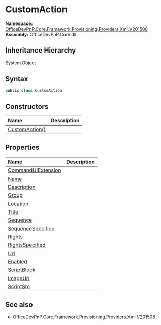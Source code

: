 # CustomAction
  

**Namespace:** [OfficeDevPnP.Core.Framework.Provisioning.Providers.Xml.V201508](OfficeDevPnP.Core.Framework.Provisioning.Providers.Xml.V201508.md)  
**Assembly:** OfficeDevPnP.Core.dll  
## Inheritance Hierarchy
System.Object  
## Syntax
```C#
public class CustomAction
```
## Constructors
|**Name**|**Description**|
|:-----|:-----|
| [CustomAction()](OfficeDevPnP.Core.Framework.Provisioning.Providers.Xml.V201508.CustomAction.Constructor1details.md) | 
## Properties
|**Name**|**Description**|
|:-----|:-----|
| [CommandUIExtension](OfficeDevPnP.Core.Framework.Provisioning.Providers.Xml.V201508.CustomAction.CommandUIExtension.md) | 
| [Name](OfficeDevPnP.Core.Framework.Provisioning.Providers.Xml.V201508.CustomAction.Name.md) | 
| [Description](OfficeDevPnP.Core.Framework.Provisioning.Providers.Xml.V201508.CustomAction.Description.md) | 
| [Group](OfficeDevPnP.Core.Framework.Provisioning.Providers.Xml.V201508.CustomAction.Group.md) | 
| [Location](OfficeDevPnP.Core.Framework.Provisioning.Providers.Xml.V201508.CustomAction.Location.md) | 
| [Title](OfficeDevPnP.Core.Framework.Provisioning.Providers.Xml.V201508.CustomAction.Title.md) | 
| [Sequence](OfficeDevPnP.Core.Framework.Provisioning.Providers.Xml.V201508.CustomAction.Sequence.md) | 
| [SequenceSpecified](OfficeDevPnP.Core.Framework.Provisioning.Providers.Xml.V201508.CustomAction.SequenceSpecified.md) | 
| [Rights](OfficeDevPnP.Core.Framework.Provisioning.Providers.Xml.V201508.CustomAction.Rights.md) | 
| [RightsSpecified](OfficeDevPnP.Core.Framework.Provisioning.Providers.Xml.V201508.CustomAction.RightsSpecified.md) | 
| [Url](OfficeDevPnP.Core.Framework.Provisioning.Providers.Xml.V201508.CustomAction.Url.md) | 
| [Enabled](OfficeDevPnP.Core.Framework.Provisioning.Providers.Xml.V201508.CustomAction.Enabled.md) | 
| [ScriptBlock](OfficeDevPnP.Core.Framework.Provisioning.Providers.Xml.V201508.CustomAction.ScriptBlock.md) | 
| [ImageUrl](OfficeDevPnP.Core.Framework.Provisioning.Providers.Xml.V201508.CustomAction.ImageUrl.md) | 
| [ScriptSrc](OfficeDevPnP.Core.Framework.Provisioning.Providers.Xml.V201508.CustomAction.ScriptSrc.md) | 
## See also
- [OfficeDevPnP.Core.Framework.Provisioning.Providers.Xml.V201508](OfficeDevPnP.Core.Framework.Provisioning.Providers.Xml.V201508.md)
